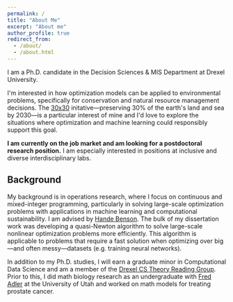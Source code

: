 ```yaml
---
permalink: /
title: "About Me"
excerpt: "About me"
author_profile: true
redirect_from: 
  - /about/
  - /about.html
---
```



I am a Ph.D. candidate in the Decision Sciences & MIS Department at Drexel University.

I'm interested in how optimization models can be applied to environmental problems, specifically for conservation and natural resource management decisions. The <a href="https://conservationcorridor.org/what-is-30x30/" target="_blank" rel="noopener noreferrer">30x30</a> initative&mdash;preserving 30% of the earth's land and sea by 2030&mdash;is a particular interest of mine and I'd love to explore the situations where optimization and machine learning could responsibly support this goal. 

**I am currently on the job market and am looking for a postdoctoral research position.** I am especially interested in positions at inclusive and diverse interdisciplinary labs. 

## Background 

My background is in operations research, where I focus on continuous and mixed-integer programming, particularly in solving large-scale optimization problems with applications in machine learning and computational sustainability.  I am advised by <a href="https://www.lebow.drexel.edu/people/handebenson" target="_blank" rel="noopener noreferrer"> Hande Benson</a>. The bulk of my dissertation work was developing a quasi-Newton algorithm to solve large-scale nonlinear optimization problems more efficiently. This algorithm is applicable to problems that require a fast solution when optimizing over big&mdash;and often messy&mdash;datasets (e.g. training neural networks).

In addition to my Ph.D. studies, I will earn a graduate minor in Computational Data Science and am a member of the <a href="http://theory.cs.drexel.edu/index.html" target="_blank" rel="noopener noreferrer"> Drexel CS Theory Reading Group</a>.  Prior to this, I did math biology research as an undergraduate with <a href="https://faculty.utah.edu/u0028684-FREDERICK_R_ADLER/hm/index.hml" target="_blank" rel="noopener noreferrer">Fred Adler</a> at the University of Utah and worked on math models for treating prostate cancer. 


